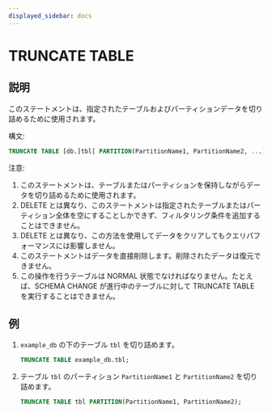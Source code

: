 ```yaml
---
displayed_sidebar: docs
---
```


# TRUNCATE TABLE

## 説明

このステートメントは、指定されたテーブルおよびパーティションデータを切り詰めるために使用されます。

構文:

```sql
TRUNCATE TABLE [db.]tbl[ PARTITION(PartitionName1, PartitionName2, ...)]
```

注意:

1. このステートメントは、テーブルまたはパーティションを保持しながらデータを切り詰めるために使用されます。
2. DELETE とは異なり、このステートメントは指定されたテーブルまたはパーティション全体を空にすることしかできず、フィルタリング条件を追加することはできません。
3. DELETE とは異なり、この方法を使用してデータをクリアしてもクエリパフォーマンスには影響しません。
4. このステートメントはデータを直接削除します。削除されたデータは復元できません。
5. この操作を行うテーブルは NORMAL 状態でなければなりません。たとえば、SCHEMA CHANGE が進行中のテーブルに対して TRUNCATE TABLE を実行することはできません。

## 例

1. `example_db` の下のテーブル `tbl` を切り詰めます。

    ```sql
    TRUNCATE TABLE example_db.tbl;
    ```

2. テーブル `tbl` のパーティション `PartitionName1` と `PartitionName2` を切り詰めます。

    ```sql
    TRUNCATE TABLE tbl PARTITION(PartitionName1, PartitionName2);
    ```
